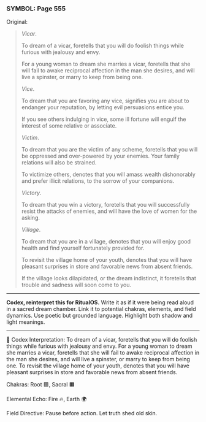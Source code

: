 ### SYMBOL: Page 555

Original:
> _Vicar_.
> 
> 
> To dream of a vicar, foretells that you will do foolish things
> while furious with jealousy and envy.
> 
> 
> For a young woman to dream she marries a vicar, foretells that she
> will fail to awake reciprocal affection in the man she desires,
> and will live a spinster, or marry to keep from being one.
> 
> 
> _Vice_.
> 
> 
> To dream that you are favoring any vice, signifies you are about to endanger
> your reputation, by letting evil persuasions entice you.
> 
> 
> If you see others indulging in vice, some ill fortune will engulf
> the interest of some relative or associate.
> 
> 
> _Victim_.
> 
> 
> To dream that you are the victim of any scheme, foretells that
> you will be oppressed and over-powered by your enemies.
> Your family relations will also be strained.
> 
> 
> To victimize others, denotes that you will amass wealth dishonorably
> and prefer illicit relations, to the sorrow of your companions.
> 
> 
> _Victory_.
> 
> 
> To dream that you win a victory, foretells that you will successfully resist
> the attacks of enemies, and will have the love of women for the asking.
> 
> 
> _Village_.
> 
> 
> To dream that you are in a village, denotes that you will enjoy
> good health and find yourself fortunately provided for.
> 
> 
> To revisit the village home of your youth, denotes that you will have pleasant
> surprises in store and favorable news from absent friends.
> 
> 
> If the village looks dilapidated, or the dream indistinct,
> it foretells that trouble and sadness will soon come to you.

---

**Codex, reinterpret this for RitualOS.**
Write it as if it were being read aloud in a sacred dream chamber.
Link it to potential chakras, elements, and field dynamics.
Use poetic but grounded language.
Highlight both shadow and light meanings.

---

🔁 Codex Interpretation:
To dream of a vicar, foretells that you will do foolish things while furious with jealousy and envy. For a young woman to dream she marries a vicar, foretells that she will fail to awake reciprocal affection in the man she desires, and will live a spinster, or marry to keep from being one. To revisit the village home of your youth, denotes that you will have pleasant surprises in store and favorable news from absent friends.

Chakras: Root 🟥, Sacral 🟧

Elemental Echo: Fire 🔥, Earth 🌍

Field Directive: Pause before action. Let truth shed old skin.
